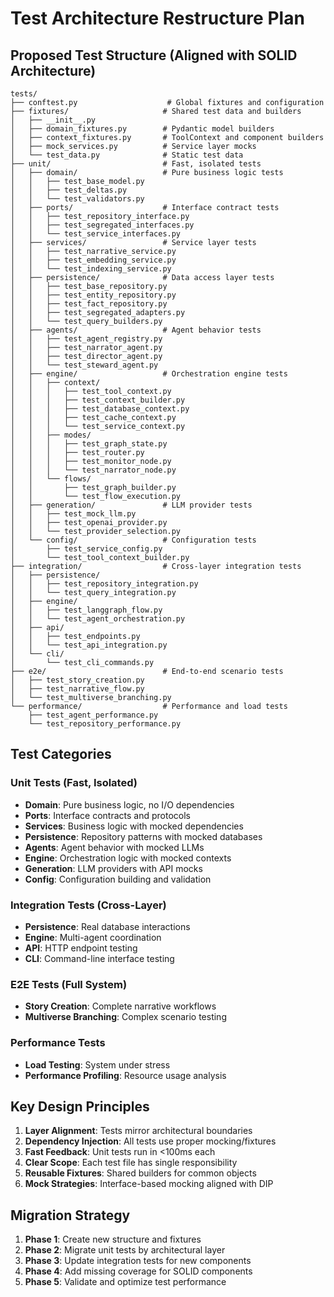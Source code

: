 # Test Architecture Restructure Plan

## Proposed Test Structure (Aligned with SOLID Architecture)

```
tests/
├── conftest.py                    # Global fixtures and configuration
├── fixtures/                     # Shared test data and builders
│   ├── __init__.py
│   ├── domain_fixtures.py        # Pydantic model builders
│   ├── context_fixtures.py       # ToolContext and component builders
│   ├── mock_services.py          # Service layer mocks
│   └── test_data.py              # Static test data
├── unit/                         # Fast, isolated tests
│   ├── domain/                   # Pure business logic tests
│   │   ├── test_base_model.py
│   │   ├── test_deltas.py
│   │   └── test_validators.py
│   ├── ports/                    # Interface contract tests
│   │   ├── test_repository_interface.py
│   │   ├── test_segregated_interfaces.py
│   │   └── test_service_interfaces.py
│   ├── services/                 # Service layer tests
│   │   ├── test_narrative_service.py
│   │   ├── test_embedding_service.py
│   │   └── test_indexing_service.py
│   ├── persistence/              # Data access layer tests
│   │   ├── test_base_repository.py
│   │   ├── test_entity_repository.py
│   │   ├── test_fact_repository.py
│   │   ├── test_segregated_adapters.py
│   │   └── test_query_builders.py
│   ├── agents/                   # Agent behavior tests
│   │   ├── test_agent_registry.py
│   │   ├── test_narrator_agent.py
│   │   ├── test_director_agent.py
│   │   └── test_steward_agent.py
│   ├── engine/                   # Orchestration engine tests
│   │   ├── context/
│   │   │   ├── test_tool_context.py
│   │   │   ├── test_context_builder.py
│   │   │   ├── test_database_context.py
│   │   │   ├── test_cache_context.py
│   │   │   └── test_service_context.py
│   │   ├── modes/
│   │   │   ├── test_graph_state.py
│   │   │   ├── test_router.py
│   │   │   ├── test_monitor_node.py
│   │   │   └── test_narrator_node.py
│   │   └── flows/
│   │       ├── test_graph_builder.py
│   │       └── test_flow_execution.py
│   ├── generation/               # LLM provider tests
│   │   ├── test_mock_llm.py
│   │   ├── test_openai_provider.py
│   │   └── test_provider_selection.py
│   └── config/                   # Configuration tests
│       ├── test_service_config.py
│       └── test_tool_context_builder.py
├── integration/                  # Cross-layer integration tests
│   ├── persistence/
│   │   ├── test_repository_integration.py
│   │   └── test_query_integration.py
│   ├── engine/
│   │   ├── test_langgraph_flow.py
│   │   └── test_agent_orchestration.py
│   ├── api/
│   │   ├── test_endpoints.py
│   │   └── test_api_integration.py
│   └── cli/
│       └── test_cli_commands.py
├── e2e/                          # End-to-end scenario tests
│   ├── test_story_creation.py
│   ├── test_narrative_flow.py
│   └── test_multiverse_branching.py
└── performance/                  # Performance and load tests
    ├── test_agent_performance.py
    └── test_repository_performance.py
```

## Test Categories

### Unit Tests (Fast, Isolated)
- **Domain**: Pure business logic, no I/O dependencies
- **Ports**: Interface contracts and protocols
- **Services**: Business logic with mocked dependencies
- **Persistence**: Repository patterns with mocked databases
- **Agents**: Agent behavior with mocked LLMs
- **Engine**: Orchestration logic with mocked contexts
- **Generation**: LLM providers with API mocks
- **Config**: Configuration building and validation

### Integration Tests (Cross-Layer)
- **Persistence**: Real database interactions
- **Engine**: Multi-agent coordination
- **API**: HTTP endpoint testing
- **CLI**: Command-line interface testing

### E2E Tests (Full System)
- **Story Creation**: Complete narrative workflows
- **Multiverse Branching**: Complex scenario testing

### Performance Tests
- **Load Testing**: System under stress
- **Performance Profiling**: Resource usage analysis

## Key Design Principles

1. **Layer Alignment**: Tests mirror architectural boundaries
2. **Dependency Injection**: All tests use proper mocking/fixtures
3. **Fast Feedback**: Unit tests run in <100ms each
4. **Clear Scope**: Each test file has single responsibility
5. **Reusable Fixtures**: Shared builders for common objects
6. **Mock Strategies**: Interface-based mocking aligned with DIP

## Migration Strategy

1. **Phase 1**: Create new structure and fixtures
2. **Phase 2**: Migrate unit tests by architectural layer
3. **Phase 3**: Update integration tests for new components
4. **Phase 4**: Add missing coverage for SOLID components
5. **Phase 5**: Validate and optimize test performance